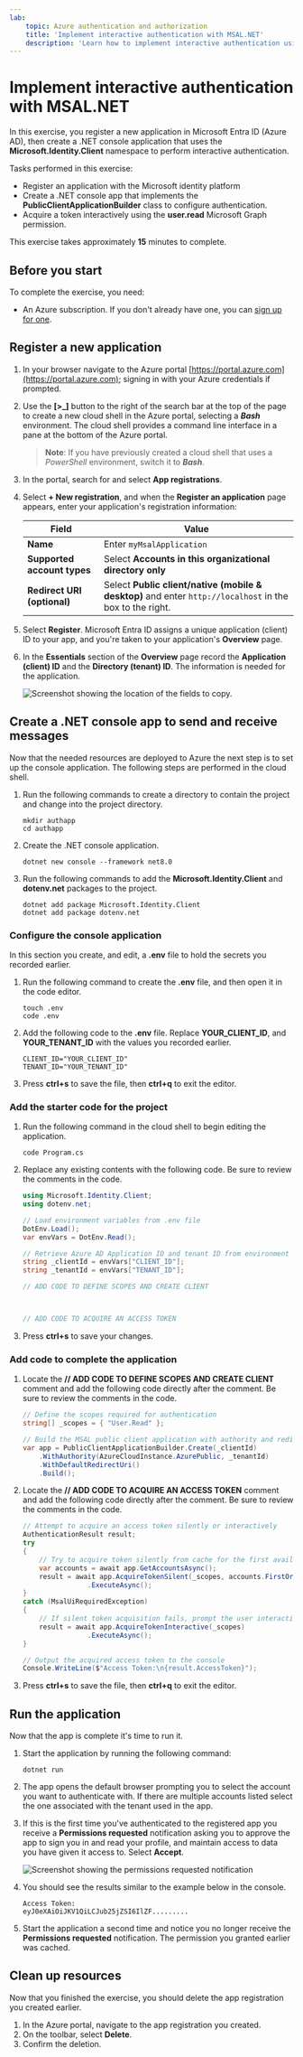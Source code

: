 ```yaml
---
lab:
    topic: Azure authentication and authorization
    title: 'Implement interactive authentication with MSAL.NET'
    description: 'Learn how to implement interactive authentication using the MSAL.NET SDK and acquire a token.'
---
```


# Implement interactive authentication with MSAL.NET

In this exercise, you register a new application in Microsoft Entra ID (Azure AD), then create a .NET console application that uses the **Microsoft.Identity.Client** namespace to perform interactive authentication. 

Tasks performed in this exercise:

* Register an application with the Microsoft identity platform
* Create a .NET console app that implements the  **PublicClientApplicationBuilder** class to configure authentication.
* Acquire a token interactively using the **user.read** Microsoft Graph permission.

This exercise takes approximately **15** minutes to complete.

## Before you start

To complete the exercise, you need:

* An Azure subscription. If you don't already have one, you can [sign up for one](https://azure.microsoft.com/).

## Register a new application

1. In your browser navigate to the Azure portal [https://portal.azure.com](https://portal.azure.com); signing in with your Azure credentials if prompted.

1. Use the **[\>_]** button to the right of the search bar at the top of the page to create a new cloud shell in the Azure portal, selecting a ***Bash*** environment. The cloud shell provides a command line interface in a pane at the bottom of the Azure portal.

    > **Note**: If you have previously created a cloud shell that uses a *PowerShell* environment, switch it to ***Bash***.

1. In the portal, search for and select **App registrations**. 

1. Select **+ New registration**, and when the **Register an application** page appears, enter your application's registration information:

    | Field | Value |
    |--|--|
    | **Name** | Enter `myMsalApplication`  |
    | **Supported account types** | Select **Accounts in this organizational directory only** |
    | **Redirect URI (optional)** | Select **Public client/native (mobile & desktop)** and enter `http://localhost` in the box to the right. |

1. Select **Register**. Microsoft Entra ID assigns a unique application (client) ID to your app, and you're taken to your application's **Overview** page. 

1. In the **Essentials** section of the **Overview** page record the **Application (client) ID** and the **Directory (tenant) ID**. The information is needed for the application.

    ![Screenshot showing the location of the fields to copy.](./media/01-app-directory-id-location.png)
 
## Create a .NET console app to send and receive messages

Now that the needed resources are deployed to Azure the next step is to set up the console application. The following steps are performed in the cloud shell.

1. Run the following commands to create a directory to contain the project and change into the project directory.

    ```
    mkdir authapp
    cd authapp
    ```

1. Create the .NET console application.

    ```
    dotnet new console --framework net8.0
    ```

1. Run the following commands to add the **Microsoft.Identity.Client** and **dotenv.net** packages to the project.

    ```
    dotnet add package Microsoft.Identity.Client
    dotnet add package dotenv.net
    ```

### Configure the console application

In this section you create, and edit, a **.env** file to hold the secrets you recorded earlier. 

1. Run the following command to create the **.env** file, and then open it in the code editor.

    ```
    touch .env
    code .env
    ```

1. Add the following code to the **.env** file. Replace **YOUR_CLIENT_ID**, and **YOUR_TENANT_ID** with the values you recorded earlier.

    ```
    CLIENT_ID="YOUR_CLIENT_ID"
    TENANT_ID="YOUR_TENANT_ID"
    ```

1. Press **ctrl+s** to save the file, then **ctrl+q** to exit the editor.

### Add the starter code for the project

1. Run the following command in the cloud shell to begin editing the application.

    ```
    code Program.cs
    ```

1. Replace any existing contents with the following code. Be sure to review the comments in the code.

    ```csharp
    using Microsoft.Identity.Client;
    using dotenv.net;
    
    // Load environment variables from .env file
    DotEnv.Load();
    var envVars = DotEnv.Read();
    
    // Retrieve Azure AD Application ID and tenant ID from environment variables
    string _clientId = envVars["CLIENT_ID"];
    string _tenantId = envVars["TENANT_ID"];
    
    // ADD CODE TO DEFINE SCOPES AND CREATE CLIENT 
    
    
    
    // ADD CODE TO ACQUIRE AN ACCESS TOKEN
    
    
    ```

1. Press **ctrl+s** to save your changes.

### Add code to complete the application

1. Locate the **// ADD CODE TO DEFINE SCOPES AND CREATE CLIENT** comment and add the following code directly after the comment. Be sure to review the comments in the code.

    ```csharp
    // Define the scopes required for authentication
    string[] _scopes = { "User.Read" };
    
    // Build the MSAL public client application with authority and redirect URI
    var app = PublicClientApplicationBuilder.Create(_clientId)
        .WithAuthority(AzureCloudInstance.AzurePublic, _tenantId)
        .WithDefaultRedirectUri()
        .Build();
    ```

1. Locate the **// ADD CODE TO ACQUIRE AN ACCESS TOKEN** comment and add the following code directly after the comment. Be sure to review the comments in the code.

    ```csharp
    // Attempt to acquire an access token silently or interactively
    AuthenticationResult result;
    try
    {
        // Try to acquire token silently from cache for the first available account
        var accounts = await app.GetAccountsAsync();
        result = await app.AcquireTokenSilent(_scopes, accounts.FirstOrDefault())
                    .ExecuteAsync();
    }
    catch (MsalUiRequiredException)
    {
        // If silent token acquisition fails, prompt the user interactively
        result = await app.AcquireTokenInteractive(_scopes)
                    .ExecuteAsync();
    }
    
    // Output the acquired access token to the console
    Console.WriteLine($"Access Token:\n{result.AccessToken}");
    ```

1. Press **ctrl+s** to save the file, then **ctrl+q** to exit the editor.

## Run the application

Now that the app is complete it's time to run it. 

1. Start the application by running the following command:

    ```
    dotnet run
    ```

1. The app opens the default browser prompting you to select the account you want to authenticate with. If there are multiple accounts listed select the one associated with the tenant used in the app.

1. If this is the first time you've authenticated to the registered app you receive a **Permissions requested** notification asking you to approve the app to sign you in and read your profile, and maintain access to data you have given it access to. Select **Accept**.

    ![Screenshot showing the permissions requested notification](./media/01-granting-permission.png)

1. You should see the results similar to the example below in the console.

    ```
    Access Token:
    eyJ0eXAiOiJKV1QiLCJub25jZSI6IlZF.........
    ```

1. Start the application a second time and notice you no longer receive the **Permissions requested** notification. The permission you granted earlier was cached.

## Clean up resources

Now that you finished the exercise, you should delete the app registration you created earlier.

1. In the Azure portal, navigate to the app registration you created.
1. On the toolbar, select **Delete**.
1. Confirm the deletion.